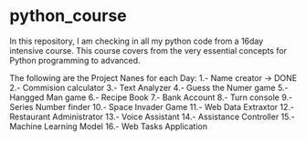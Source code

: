 # python_course
In this repository, I am checking in all my python code from a 16day intensive course. 
This course covers from the very essential concepts for Python programming to advanced.

The following are the Project Nanes for each Day:
1.- Name creator -> DONE
2.- Commision calculator
3.- Text Analyzer
4.- Guess the Numer game
5.- Hangged Man game
6.- Recipe Book
7.- Bank Account
8.- Turn console
9.- Series Number finder
10.- Space Invader Game
11.- Web Data Extraxtor
12.- Restaurant Administrator
13.- Voice Assistant
14.- Assistance Controller
15.- Machine Learning Model
16.- Web Tasks Application